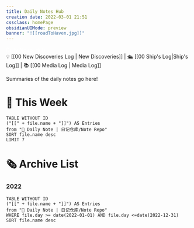 ```yaml
---
title: Daily Notes Hub
creation date: 2022-03-01 21:51 
cssclass: homePage
obsidianUIMode: preview
banner: "![[roadToHaven.jpg]]"
---
```

<div class="title" style="color:#fff">Daily Notes Hub</div>
💡 [[00 New Discoveries Log | New Discoveries]] | 🛳️ [[00 Ship's Log|Ship's Log]] | 📚 [[00 Media Log | Media Log]] 

Summaries of the daily notes go here!

# 📆 This Week

```dataview
TABLE WITHOUT ID 
("[[" + file.name + "]]") AS Entries
from "📔 Daily Note | 日记仓库/Note Repo"
SORT file.name desc
LIMIT 7
```

# 🗞 Archive List

### 2022

```dataview
TABLE WITHOUT ID 
("[[" + file.name + "]]") AS Entries
from "📔 Daily Note | 日记仓库/Note Repo"
WHERE file.day >= date(2022-01-01) AND file.day <=date(2022-12-31)
SORT file.name desc
````
